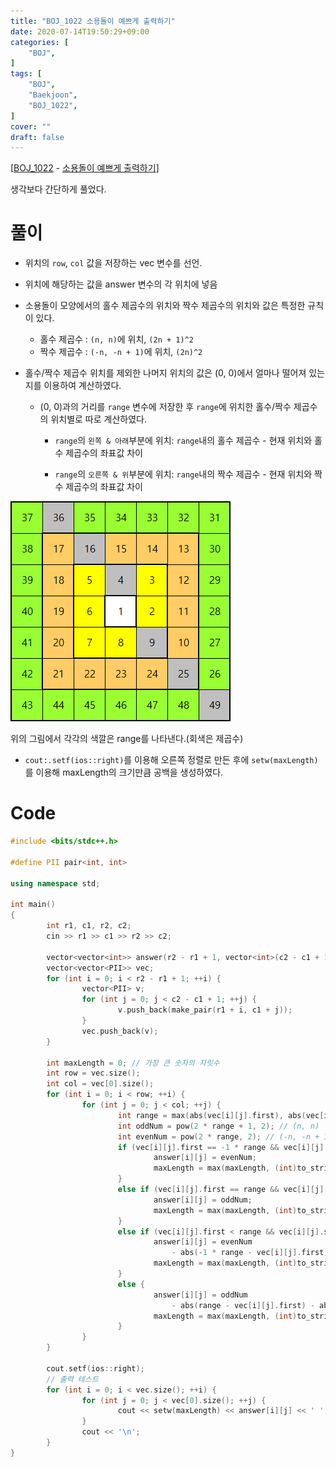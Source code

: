 ```yaml
---
title: "BOJ_1022 소용돌이 예쁘게 출력하기"
date: 2020-07-14T19:50:29+09:00
categories: [
	"BOJ",
]
tags: [
	"BOJ",
	"Baekjoon",
	"BOJ_1022",
]
cover: ""
draft: false
---
```


[[BOJ_1022](https://www.acmicpc.net/problem/1022) - [소용돌이 예쁘게 출력하기](https://www.acmicpc.net/problem/1022)]

생각보다 간단하게 풀었다.

# 풀이

- 위치의 `row`, `col` 값을 저장하는 vec 변수를 선언.

- 위치에 해당하는 값을 answer 변수의 각 위치에 넣음

- 소용돌이 모양에서의 홀수 제곱수의 위치와 짝수 제곱수의 위치와 값은 특정한 규칙이 있다.

  - 홀수 제곱수 : `(n, n)`에 위치, `(2n + 1)^2`
  - 짝수 제곱수 : `(-n, -n + 1)`에 위치, `(2n)^2`

- 홀수/짝수 제곱수 위치를 제외한 나머지 위치의 값은 (0, 0)에서 얼마나 떨어져 있는지를 이용하여 계산하였다.
   
  - (0, 0)과의 거리를 `range` 변수에 저장한 후 `range`에 위치한 홀수/짝수 제곱수의 위치별로 따로 계산하였다.
  
    - `range`의 `왼쪽 & 아래`부분에 위치: `range`내의 홀수 제곱수 - 현재 위치와 홀수 제곱수의 좌표값 차이
  
    - `range`의 `오른쪽 & 위`부분에 위치: `range`내의 짝수 제곱수 - 현재 위치와 짝수 제곱수의 좌표값 차이
  
![ex_Image.png](/images/BOJ_2_Image.png)
<figcaption>위의 그림에서 각각의 색깔은 range를 나타낸다.(회색은 제곱수)</figcaption>
      
- `cout:.setf(ios::right)`를 이용해 오른쪽 정렬로 만든 후에 `setw(maxLength)`를 이용해 maxLength의 크기만큼 공백을 생성하였다.

# Code

```C++
#include <bits/stdc++.h>

#define PII pair<int, int>

using namespace std;

int main()
{
        int r1, c1, r2, c2;
        cin >> r1 >> c1 >> r2 >> c2;

        vector<vector<int>> answer(r2 - r1 + 1, vector<int>(c2 - c1 + 1, 0));
        vector<vector<PII>> vec;
        for (int i = 0; i < r2 - r1 + 1; ++i) {
                vector<PII> v;
                for (int j = 0; j < c2 - c1 + 1; ++j) {
                        v.push_back(make_pair(r1 + i, c1 + j));
                }
                vec.push_back(v);
        }

        int maxLength = 0; // 가장 큰 숫자의 자릿수
        int row = vec.size();
        int col = vec[0].size();
        for (int i = 0; i < row; ++i) {
                for (int j = 0; j < col; ++j) {
                        int range = max(abs(vec[i][j].first), abs(vec[i][j].second));
                        int oddNum = pow(2 * range + 1, 2); // (n, n)
                        int evenNum = pow(2 * range, 2); // (-n, -n + 1)
                        if (vec[i][j].first == -1 * range && vec[i][j].second == -1 * range + 1) {
                                answer[i][j] = evenNum;
                                maxLength = max(maxLength, (int)to_string(answer[i][j]).size());
                        }
                        else if (vec[i][j].first == range && vec[i][j].second == range) {
                                answer[i][j] = oddNum;
                                maxLength = max(maxLength, (int)to_string(answer[i][j]).size());
                        }
                        else if (vec[i][j].first < range && vec[i][j].second > (-1 * range + 1)) {
                                answer[i][j] = evenNum
                                    - abs(-1 * range - vec[i][j].first) - abs(-1 * range + 1 - vec[i][j].second);
                                maxLength = max(maxLength, (int)to_string(answer[i][j]).size());
                        }
                        else {
                                answer[i][j] = oddNum
                                    - abs(range - vec[i][j].first) - abs(range - vec[i][j].second);
                                maxLength = max(maxLength, (int)to_string(answer[i][j]).size());
                        }
                }
        }

        cout.setf(ios::right);
        // 출력 테스트
        for (int i = 0; i < vec.size(); ++i) {
                for (int j = 0; j < vec[0].size(); ++j) {
                        cout << setw(maxLength) << answer[i][j] << ' ';
                }
                cout << '\n';
        }
}
```
